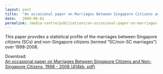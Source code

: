 ```yaml
---
layout: post
title:  "An occasional paper on Marriages Between Singapore Citizens and Non-Singapore Citizens, 1998 - 2008"
date:   2009-06-01
permalink: /media-centre/publications/an-occasional-paper-on-marriages-between-singapore-citizens-and-non-singapore-citizens-1998---2008
---
```


This paper provides a statistical profile of the marriages between Singapore
citizens (SCs) and non-Singapore citizens (termed “SC/non-SC marriages”) over
1998-2008.

Download:  
[An occasional paper on Marriages Between Singapore Citizens and Non-Singapore Citizens, 1998 - 2008 (414kb, pdf)](https://www.strategygroup.gov.sg/docs/default-source/Marriage-Parenthood/occ-paper---marriages-between-citizens-and-non-citizens-1998-2008---fin.pdf)

